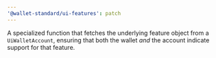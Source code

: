 ```yaml
---
'@wallet-standard/ui-features': patch
---
```


A specialized function that fetches the underlying feature object from a `UiWalletAccount`, ensuring that both the wallet _and_ the account indicate support for that feature.
